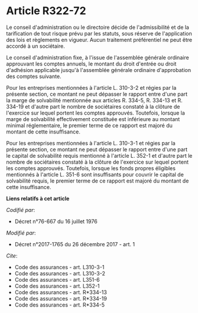 # Article R322-72

Le conseil d'administration ou le directoire décide de l'admissibilité et de la tarification de tout risque prévu par les
statuts, sous réserve de l'application des lois et règlements en vigueur. Aucun traitement préférentiel ne peut être accordé
à un sociétaire.

Le conseil d'administration fixe, à l'issue de l'assemblée générale ordinaire approuvant les comptes annuels, le montant du
droit d'entrée ou droit d'adhésion applicable jusqu'à l'assemblée générale ordinaire d'approbation des comptes suivante.

Pour les entreprises mentionnées à l'article L. 310-3-2 et régies par la présente section, ce montant ne peut dépasser le
rapport entre d'une part la marge de solvabilité mentionnée aux articles R. 334-5, R. 334-13 et R. 334-19 et d'autre part le
nombre de sociétaires constaté à la clôture de l'exercice sur lequel portent les comptes approuvés. Toutefois, lorsque la
marge de solvabilité effectivement constituée est inférieure au montant minimal réglementaire, le premier terme de ce rapport
est majoré du montant de cette insuffisance.

Pour les entreprises mentionnées à l'article L. 310-3-1 et régies par la présente section, ce montant ne peut dépasser le
rapport entre d'une part le capital de solvabilité requis mentionné à l'article L. 352-1 et d'autre part le nombre de
sociétaires constaté à la clôture de l'exercice sur lequel portent les comptes approuvés. Toutefois, lorsque les fonds
propres éligibles mentionnés à l'article L. 351-6 sont insuffisants pour couvrir le capital de solvabilité requis, le premier
terme de ce rapport est majoré du montant de cette insuffisance.

**Liens relatifs à cet article**

_Codifié par_:

  - Décret n°76-667 du 16 juillet 1976

_Modifié par_:

  - Décret n°2017-1765 du 26 décembre 2017 - art. 1

_Cite_:

  - Code des assurances - art. L310-3-1
  - Code des assurances - art. L310-3-2
  - Code des assurances - art. L351-6
  - Code des assurances - art. L352-1
  - Code des assurances - art. R*334-13
  - Code des assurances - art. R*334-19
  - Code des assurances - art. R*334-5
